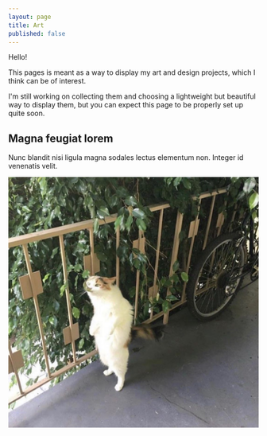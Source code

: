 ```yaml
---
layout: page
title: Art
published: false
---
```


Hello!

This pages is meant as a way to display my art and design projects, which I think can be of interest.

I'm still working on collecting them and choosing a lightweight but beautiful way to display them, but you can expect this page to be properly set up quite soon.

<div id="wrapper">
    <div id="main">
        <article class="thumb">
            <h2>Magna feugiat lorem</h2>
            <p>Nunc blandit nisi ligula magna sodales lectus elementum non. Integer id venenatis velit.</p>
            <a href="/public/img/leaf-man.jpg" class="image">
            <img src="/public/img/leaf-man.jpg" alt="" />
            </a>
            <a href="/public/img/happy.jpg" class="image"></a>
            <a href="/public/img/uno-boss.jpg" class="image"></a>
        </article>
    </div>
</div>
